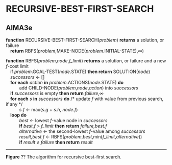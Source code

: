 # RECURSIVE-BEST-FIRST-SEARCH

## AIMA3e
__function__ RECURSIVE-BEST-FIRST-SEARCH(_problem_) __returns__ a solution, or failure  
&emsp;__return__ RBFS(_problem_,MAKE\-NODE(_problem_.INITIAL\-STATE),&infin;)  

__function__ RBFS(_problem_,_node_,_f\_limit_) __returns__ a solution, or failure and a new _f_\-cost limit  
&emsp;if _problem_.GOAL-TEST(_node_.STATE) __then return__ SOLUTION(_node_)  
&emsp;_successors_ &larr; \[\]  
&emsp;__for each__ _action_ __in__ _problem_.ACTIONS(_node_.STATE) __do__  
&emsp;&emsp;&emsp;add CHILD-NODE(_problem_,_node_,_action_) into _successors_  
&emsp;__if__ _successors_ is empty __then return__ _failure_,&infin;  
&emsp;__for each__ _s_ __in__ _successors_ __do__ /\* update _f_ with value from previous search, if any \*/  
&emsp;&emsp;&emsp;_s.f_ &larr; max(_s.g_ + _s.h_, _node.f_)  
&emsp;__loop do__  
&emsp;&emsp;&emsp;_best_ &larr; lowest _f_\-value node in _successors_  
&emsp;&emsp;&emsp;__if__ _best.f_ > _f\_limit_ __then return__ _failure,best.f_  
&emsp;&emsp;&emsp;_alternative_ &larr; the second-lowest _f_\-value among _successors_  
&emsp;&emsp;&emsp;_result,best.f_ &larr; RBFS(_problem_,_best_,min(_f\_limit_,_alternative_))  
&emsp;&emsp;&emsp;__if__ _result_ &ne; _failure_ __then return__ _result_  

---
__Figure__ ?? The algorithm for recursive best\-first search.
